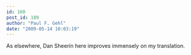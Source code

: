 ```yaml
---
id: 160
post_id: 189
author: "Paul F. Gehl"
date: "2009-05-14 10:03:19"
---
```

As elsewhere, Dan Sheerin here improves immensely on my translation.
